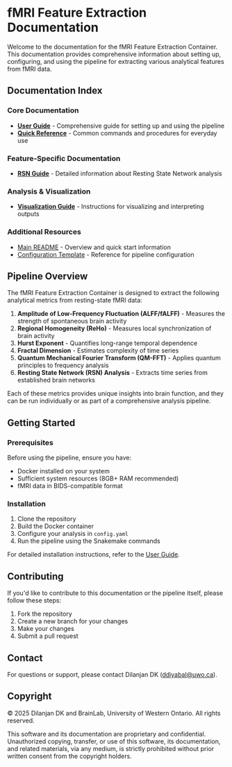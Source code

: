 # fMRI Feature Extraction Documentation

Welcome to the documentation for the fMRI Feature Extraction Container. This documentation provides comprehensive information about setting up, configuring, and using the pipeline for extracting various analytical features from fMRI data.

## Documentation Index

### Core Documentation

- [**User Guide**](USER_GUIDE.md) - Comprehensive guide for setting up and using the pipeline
- [**Quick Reference**](QUICK_REFERENCE.md) - Common commands and procedures for everyday use

### Feature-Specific Documentation

- [**RSN Guide**](RSN_GUIDE.md) - Detailed information about Resting State Network analysis

### Analysis & Visualization

- [**Visualization Guide**](VISUALIZATION_GUIDE.md) - Instructions for visualizing and interpreting outputs

### Additional Resources

- [Main README](../README.md) - Overview and quick start information
- [Configuration Template](../workflows/config/config.yaml) - Reference for pipeline configuration

## Pipeline Overview

The fMRI Feature Extraction Container is designed to extract the following analytical metrics from resting-state fMRI data:

1. **Amplitude of Low-Frequency Fluctuation (ALFF/fALFF)** - Measures the strength of spontaneous brain activity
2. **Regional Homogeneity (ReHo)** - Measures local synchronization of brain activity
3. **Hurst Exponent** - Quantifies long-range temporal dependence
4. **Fractal Dimension** - Estimates complexity of time series
5. **Quantum Mechanical Fourier Transform (QM-FFT)** - Applies quantum principles to frequency analysis
6. **Resting State Network (RSN) Analysis** - Extracts time series from established brain networks

Each of these metrics provides unique insights into brain function, and they can be run individually or as part of a comprehensive analysis pipeline.

## Getting Started

### Prerequisites

Before using the pipeline, ensure you have:

- Docker installed on your system
- Sufficient system resources (8GB+ RAM recommended)
- fMRI data in BIDS-compatible format

### Installation

1. Clone the repository
2. Build the Docker container
3. Configure your analysis in `config.yaml`
4. Run the pipeline using the Snakemake commands

For detailed installation instructions, refer to the [User Guide](USER_GUIDE.md).

## Contributing

If you'd like to contribute to this documentation or the pipeline itself, please follow these steps:

1. Fork the repository
2. Create a new branch for your changes
3. Make your changes
4. Submit a pull request

## Contact

For questions or support, please contact Dilanjan DK (ddiyabal@uwo.ca).

## Copyright

© 2025 Dilanjan DK and BrainLab, University of Western Ontario. All rights reserved.

This software and its documentation are proprietary and confidential. Unauthorized copying, transfer, or use of this software, its documentation, and related materials, via any medium, is strictly prohibited without prior written consent from the copyright holders. 